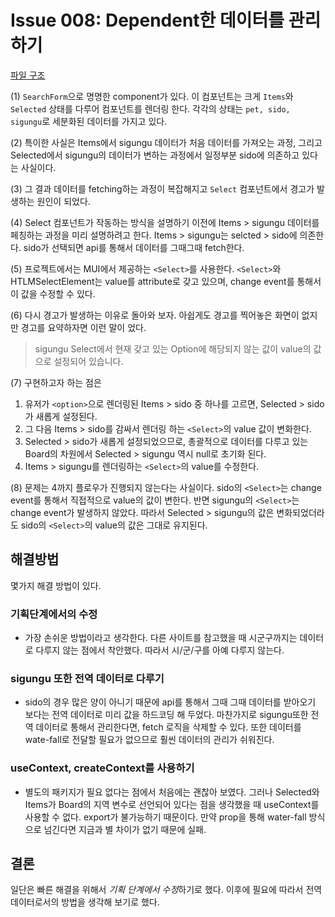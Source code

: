 # Issue 008: Dependent한 데이터를 관리하기

[파일 구조](../images/issue8-data-structure.png)

(1)
`SearchForm`으로 명명한 component가 있다.
이 컴포넌트는 크게 `Items`와 `Selected` 상태를 다루어 컴포넌트를 렌더링 한다.
각각의 상태는 `pet, sido, sigungu`로 세분화된 데이터를 가지고 있다.

(2)
특이한 사실은 Items에서 sigungu 데이터가 처음 데이터를 가져오는 과정,
그리고 Selected에서 sigungu의 데이터가 변하는 과정에서 일정부분
sido에 의존하고 있다는 사실이다.

(3)
그 결과 데이터를 fetching하는 과정이 복잡해지고
`Select` 컴포넌트에서 경고가 발생하는 원인이 되었다.

(4)
Select 컴포넌트가 작동하는 방식을 설명하기 이전에
Items > sigungu 데이터를 페칭하는 과정을 미리 설명하려고 한다.
Items > sigungu는 selcted > sido에 의존한다.
sido가 선택되면 api를 통해서 데이터를 그때그때 fetch한다.

(5)
프로젝트에서는 MUI에서 제공하는 `<Select>`를 사용한다.
`<Select>`와 HTLMSelectElement는 value를 attribute로 갖고 있으며, change event를 통해서 이 값을 수정할 수 있다.

(6)
다시 경고가 발생하는 이유로 돌아와 보자.
아쉽게도 경고를 찍어놓은 화면이 없지만 경고를 요약하자면 이런 말이 었다.

> sigungu Select에서 현재 갖고 있는 Option에 해당되지 않는 값이 value의 값으로 설정되어 있습니다.

(7)
구현하고자 하는 점은

1.  유저가 `<option>`으로 렌더링된 Items > sido 중 하나를 고르면, Selected > sido가 새롭게 설정된다.
2.  그 다음 Items > sido를 감싸서 렌더링 하는 `<Select>`의 value 값이 변화한다.
3.  Selected > sido가 새롭게 설정되었으므로, 총괄적으로 데이터를 다루고 있는 Board의 차원에서 Selected > sigungu 역시 null로 초기화 된다.
4.  Items > sigungu를 렌더링하는 `<Select>`의 value를 수정한다.

(8)
문제는 4까지 플로우가 진행되지 않는다는 사실이다. sido의 `<Select>`는 change event를 통해서 직접적으로 value의 값이 변한다. 반면 sigungu의 `<Select>`는 change event가 발생하지 않았다. 따라서 Selected > sigungu의 값은 변화되었더라도 sido의 `<Select>`의 value의 값은 그대로 유지된다.

## 해결방법

몇가지 해결 방법이 있다.

### 기획단계에서의 수정

- 가장 손쉬운 방법이라고 생각한다. 다른 사이트를 참고했을 때 시군구까지는 데이터로 다루지 않는 점에서 착안했다. 따라서 시/군/구를 아예 다루지 않는다.

### sigungu 또한 전역 데이터로 다루기

- sido의 경우 많은 양이 아니기 때문에 api를 통해서 그때 그때 데이터를 받아오기 보다는 전역 데이터로 미리 값을 하드코딩 해 두었다. 마찬가지로 sigungu또한 전역 데이터로 통해서 관리한다면, fetch 로직을 삭제할 수 있다. 또한 데이터를 wate-fall로 전달할 필요가 없으므로 훨씬 데이터의 관리가 쉬워진다.

### useContext, createContext를 사용하기

- 별도의 패키지가 필요 없다는 점에서 처음에는 괜찮아 보였다. 그러나 Selected와 Items가 Board의 지역 변수로 선언되어 있다는 점을 생각했을 때 useContext를 사용할 수 없다. export가 불가능하기 때문이다. 만약 prop을 통해 water-fall 방식으로 넘긴다면 지금과 별 차이가 없기 때문에 실패.

## 결론

일단은 빠른 해결을 위해서 *기획 단계에서 수정*하기로 했다. 이후에 필요에 따라서 전역 데이터로서의 방법을 생각해 보기로 했다.
